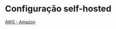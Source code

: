# Configuração self-hosted



[AWS - Amazon](Configurac%CC%A7a%CC%83o%20self-hosted%2052a075db318a490f90847fc7b86cb84c/AWS%20-%20Amazon%200414f455d77d4fb2b92f661376b68cfb.md)